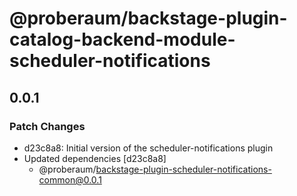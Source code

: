 # @proberaum/backstage-plugin-catalog-backend-module-scheduler-notifications

## 0.0.1

### Patch Changes

- d23c8a8: Initial version of the scheduler-notifications plugin
- Updated dependencies [d23c8a8]
  - @proberaum/backstage-plugin-scheduler-notifications-common@0.0.1
